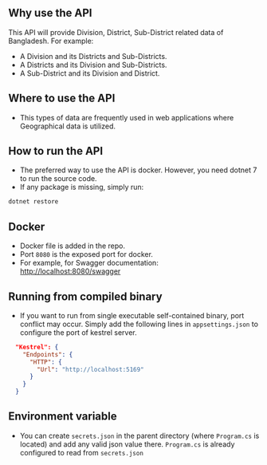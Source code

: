 ## Why use the API

This API will provide Division, District, Sub-District related data of Bangladesh. For example:

- A Division and its Districts and Sub-Districts.
- A Districts and its Division and Sub-Districts.
- A Sub-District and its Division and District.

## Where to use the API

- This types of data are frequently used in web applications where Geographical data is utilized.

## How to run the API

- The preferred way to use the API is docker. However, you need dotnet 7 to run the source code.
- If any package is missing, simply run:

```bash
dotnet restore
```

## Docker

- Docker file is added in the repo.
- Port `8080` is the exposed port for docker.
- For example, for Swagger documentation: [http://localhost:8080/swagger](http://localhost:8080/swagger)

## Running from compiled binary

- If you want to run from single executable self-contained binary, port conflict may occur. Simply add the following lines in `appsettings.json` to configure the port of kestrel server.

```json
  "Kestrel": {
    "Endpoints": {
      "HTTP": {
        "Url": "http://localhost:5169"
      }
    }
  }
```

## Environment variable

- You can create `secrets.json` in the parent directory (where `Program.cs` is located) and add any valid json value there. `Program.cs` is already configured to read from `secrets.json`
